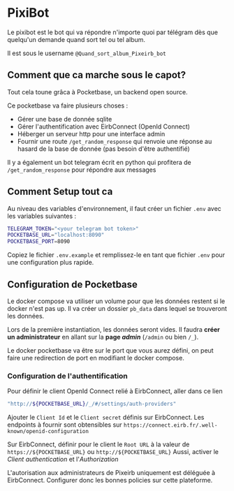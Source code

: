 # PixiBot

Le pixibot est le bot qui va répondre n'importe quoi par télégram dès que
quelqu'un demande quand sort tel ou tel album.  

Il est sous le username `@Quand_sort_album_Pixeirb_bot`

## Comment que ca marche sous le capot?

Tout cela toune grâca à Pocketbase, un backend open source.

Ce pocketbase va faire plusieurs choses :

- Gérer une base de donnée sqlite
- Gérer l'authentification avec EirbConnect (OpenId Connect)
- Héberger un serveur http pour une interface admin
- Fournir une route `/get_random_response` qui renvoie une réponse au hasard de
la base de donnée (pas besoin d'être authentifié)

Il y a également un bot telegram écrit en python qui profitera de
`/get_random_response` pour répondre aux messages

## Comment Setup tout ca

Au niveau des variables d'environnement, il faut créer un fichier `.env` avec
les variables suivantes :

```sh
TELEGRAM_TOKEN="<your telegram bot token>"
POCKETBASE_URL="localhost:8090"
POCKETBASE_PORT=8090
```

Copiez le fichier `.env.example` et remplissez-le en tant que fichier `.env`
pour une configuration plus rapide.

## Configuration de Pocketbase

Le docker compose va utiliser un volume pour que les données restent si le docker n'est pas up. Il va créer un dossier `pb_data` dans lequel se trouveront les données.

Lors de la première instantiation, les données seront vides. Il faudra **créer
un administrateur** en allant sur la **page *admin*** (`/admin` ou bien `/_`).

Le docker pocketbase va être sur le port que vous aurez défini, on peut faire
une redirection de port en modifiant le docker compose.

### Configuration de l'authentification

Pour définir le client OpenId Connect relié à EirbConnect, aller dans ce lien

```sh
"http://${POCKETBASE_URL}/_/#/settings/auth-providers"
```

Ajouter le `Client Id` et le `Client secret` définis sur EirbConnect.
Les endpoints à fournir sont obtensibles sur `https://connect.eirb.fr/.well-known/openid-configuration`

Sur EirbConnect, définir pour le client le `Root URL` à la valeur de
`https://${POCKETBASE_URL}` ou `http://${POCKETBASE_URL}`
Aussi, activer le *Client authentication* et l'*Authorization*

L'autorisation aux administrateurs de Pixeirb uniquement est déléguée à
EirbConnect. Configurer donc les bonnes policies sur cette plateforme.

